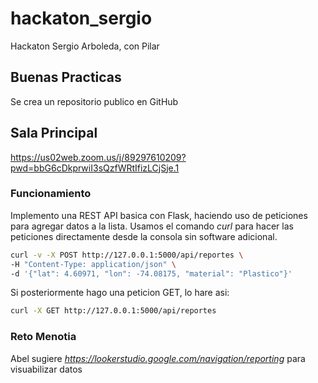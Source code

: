 # hackaton_sergio
Hackaton Sergio Arboleda, con Pilar

## Buenas Practicas

Se crea un repositorio publico en GitHub 

## Sala Principal

https://us02web.zoom.us/j/89297610209?pwd=bbG6cDkprwiI3sQzfWRtIfizLCjSje.1

### Funcionamiento

Implemento una REST API basica con Flask, haciendo uso de peticiones para agregar datos a la lista. Usamos el comando *curl* para hacer las peticiones directamente desde la consola sin software adicional.

```sh
curl -v -X POST http://127.0.0.1:5000/api/reportes \
-H "Content-Type: application/json" \
-d '{"lat": 4.60971, "lon": -74.08175, "material": "Plastico"}'
```

Si posteriormente hago una peticion GET, lo hare asi:


```sh
curl -X GET http://127.0.0.1:5000/api/reportes

```

### Reto Menotia 

Abel sugiere *https://lookerstudio.google.com/navigation/reporting* para visuabilizar datos